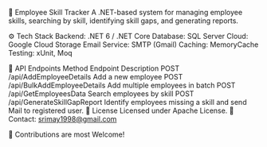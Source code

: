 📝 Employee Skill Tracker
A .NET-based system for managing employee skills, searching by skill, identifying skill gaps, and generating reports.

⚙️ Tech Stack
Backend: .NET 6 / .NET Core
Database: SQL Server
Cloud: Google Cloud Storage
Email Service: SMTP (Gmail)
Caching: MemoryCache
Testing: xUnit, Moq

📖 API Endpoints
Method	Endpoint	Description
POST	/api/AddEmployeeDetails	Add a new employee
POST	/api/BulkAddEmployeeDetails	Add multiple employees in batch
POST	/api/GetEmployeesData	Search employees by skill
POST	/api/GenerateSkillGapReport	Identify employees missing a skill and send Mail to registered user.
📜 License
Licensed under Apache License.
📧 Contact: srimay1998@gmail.com

🚀 Contributions are most Welcome!
